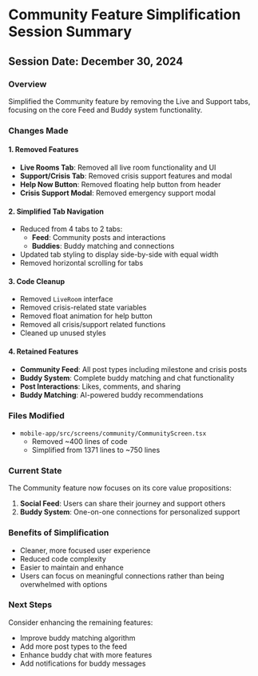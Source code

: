 # Community Feature Simplification Session Summary

## Session Date: December 30, 2024

### Overview
Simplified the Community feature by removing the Live and Support tabs, focusing on the core Feed and Buddy system functionality.

### Changes Made

#### 1. Removed Features
- **Live Rooms Tab**: Removed all live room functionality and UI
- **Support/Crisis Tab**: Removed crisis support features and modal
- **Help Now Button**: Removed floating help button from header
- **Crisis Support Modal**: Removed emergency support modal

#### 2. Simplified Tab Navigation
- Reduced from 4 tabs to 2 tabs:
  - **Feed**: Community posts and interactions
  - **Buddies**: Buddy matching and connections
- Updated tab styling to display side-by-side with equal width
- Removed horizontal scrolling for tabs

#### 3. Code Cleanup
- Removed `LiveRoom` interface
- Removed crisis-related state variables
- Removed float animation for help button
- Removed all crisis/support related functions
- Cleaned up unused styles

#### 4. Retained Features
- **Community Feed**: All post types including milestone and crisis posts
- **Buddy System**: Complete buddy matching and chat functionality
- **Post Interactions**: Likes, comments, and sharing
- **Buddy Matching**: AI-powered buddy recommendations

### Files Modified
- `mobile-app/src/screens/community/CommunityScreen.tsx`
  - Removed ~400 lines of code
  - Simplified from 1371 lines to ~750 lines

### Current State
The Community feature now focuses on its core value propositions:
1. **Social Feed**: Users can share their journey and support others
2. **Buddy System**: One-on-one connections for personalized support

### Benefits of Simplification
- Cleaner, more focused user experience
- Reduced code complexity
- Easier to maintain and enhance
- Users can focus on meaningful connections rather than being overwhelmed with options

### Next Steps
Consider enhancing the remaining features:
- Improve buddy matching algorithm
- Add more post types to the feed
- Enhance buddy chat with more features
- Add notifications for buddy messages 